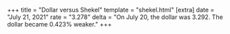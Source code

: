 +++
title = "Dollar versus Shekel"
template = "shekel.html"
[extra]
date = "July 21, 2021"
rate = "3.278"
delta = "On July 20, the dollar was 3.292. The dollar became 0.423% weaker."
+++
